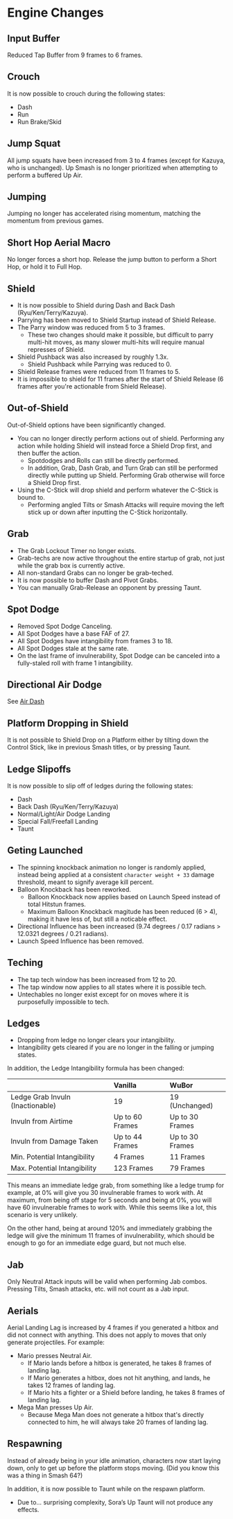 # Engine Changes

## Input Buffer

Reduced Tap Buffer from 9 frames to 6 frames.

## Crouch

It is now possible to crouch during the following states:
* Dash
* Run
* Run Brake/Skid

## Jump Squat

All jump squats have been increased from 3 to 4 frames (except for Kazuya, who is unchanged).
Up Smash is no longer prioritized when attempting to perform a buffered Up Air.

## Jumping

Jumping no longer has accelerated rising momentum, matching the momentum from previous games.

## Short Hop Aerial Macro

No longer forces a short hop. Release the jump button to perform a Short Hop, or hold it to Full Hop.

## Shield

* It is now possible to Shield during Dash and Back Dash (Ryu/Ken/Terry/Kazuya).
* Parrying has been moved to Shield Startup instead of Shield Release.
* The Parry window was reduced from 5 to 3 frames.
  * These two changes should make it possible, but difficult to parry multi-hit moves, as many slower multi-hits will require manual represses of Shield.
* Shield Pushback was also increased by roughly 1.3x.
  * Shield Pushback while Parrying was reduced to 0.
* Shield Release frames were reduced from 11 frames to 5.
* It is impossible to shield for 11 frames after the start of Shield Release (6 frames after you're actionable from Shield Release).

## Out-of-Shield
Out-of-Shield options have been significantly changed.

* You can no longer directly perform actions out of shield. Performing any action while holding Shield will instead force a Shield Drop first, and then buffer the action.
  * Spotdodges and Rolls can still be directly performed.
  * In addition, Grab, Dash Grab, and Turn Grab can still be performed directly while putting up Shield. Performing Grab otherwise will force a Shield Drop first.
* Using the C-Stick will drop shield and perform whatever the C-Stick is bound to.
  * Performing angled Tilts or Smash Attacks will require moving the left stick up or down after inputting the C-Stick horizontally.

## Grab

* The Grab Lockout Timer no longer exists.
* Grab-techs are now active throughout the entire startup of grab, not just while the grab box is currently active.
* All non-standard Grabs can no longer be grab-teched.
* It is now possible to buffer Dash and Pivot Grabs.
* You can manually Grab-Release an opponent by pressing Taunt.

## Spot Dodge

* Removed Spot Dodge Canceling.
* All Spot Dodges have a base FAF of 27.
* All Spot Dodges have intangibility from frames 3 to 18.
* All Spot Dodges stale at the same rate.
* On the last frame of invulnerability, Spot Dodge can be canceled into a fully-staled roll with frame 1 intangibility.

## Directional Air Dodge

See [Air Dash](./mechanics.md#air-dash)

## Platform Dropping in Shield

It is not possible to Shield Drop on a Platform either by tilting down the Control Stick, like in previous Smash titles, or by pressing Taunt.

## Ledge Slipoffs

It is now possible to slip off of ledges during the following states:
* Dash
* Back Dash (Ryu/Ken/Terry/Kazuya)
* Normal/Light/Air Dodge Landing
* Special Fall/Freefall Landing
* Taunt

## Geting Launched

* The spinning knockback animation no longer is randomly applied, instead being applied at a consistent `character weight + 33` damage threshold, meant to signify average kill percent.
* Balloon Knockback has been reworked.
  * Balloon Knockback now applies based on Launch Speed instead of total Hitstun frames.
  * Maximum Balloon Knockback magitude has been reduced (6 > 4), making it have less of, but still a noticable effect.
* Directional Influence has been increased (9.74 degrees / 0.17 radians > 12.0321 degrees / 0.21 radians).
* Launch Speed Influence has been removed.

## Teching

* The tap tech window has been increased from 12 to 20.
* The tap window now applies to all states where it is possible tech.
* Untechables no longer exist except for on moves where it is purposefully impossible to tech.

## Ledges

* Dropping from ledge no longer clears your intangibility.
* Intangibility gets cleared if you are no longer in the falling or jumping states.

In addition, the Ledge Intangibility formula has been changed:

<datatable>

|                                  | Vanilla         | WuBor           |
|:-------------------------------- |:--------------- |:--------------- |
| Ledge Grab Invuln (Inactionable) | 19              | 19 (Unchanged)  |
| Invuln from Airtime              | Up to 60 Frames | Up to 30 Frames |
| Invuln from Damage Taken         | Up to 44 Frames | Up to 30 Frames |
| Min. Potential Intangibility     | 4 Frames        | 11 Frames       |
| Max. Potential Intangibility     | 123 Frames      | 79 Frames       |

</datatable>

This means an immediate ledge grab, from something like a ledge trump for example, at 0% will give you 30 invulnerable frames to work with. At maximum, from being off stage for 5 seconds and being at 0%, you will have 60 invulnerable frames to work with. While this seems like a lot, this scenario is very unlikely.

On the other hand, being at around 120% and immediately grabbing the ledge will give the minimum 11 frames of invulnerability, which should be enough to go for an immediate edge guard, but not much else.

## Jab

Only Neutral Attack inputs will be valid when performing Jab combos. Pressing Tilts, Smash attacks, etc. will not count as a Jab input.

## Aerials

Aerial Landing Lag is increased by 4 frames if you generated a hitbox and did not connect with anything. This does not apply to moves that only generate projectiles. For example:
* Mario presses Neutral Air.
  * If Mario lands before a hitbox is generated, he takes 8 frames of landing lag.
  * If Mario generates a hitbox, does not hit anything, and lands, he takes 12 frames of landing lag.
  * If Mario hits a fighter or a Shield before landing, he takes 8 frames of landing lag.
* Mega Man presses Up Air.
  * Because Mega Man does not generate a hitbox that's directly connected to him, he will always take 20 frames of landing lag.

## Respawning

Instead of already being in your idle animation, characters now start laying down, only to get up before the platform stops moving. (Did you know this was a thing in Smash 64?)

In addition, it is now possible to Taunt while on the respawn platform.
* Due to… surprising complexity, Sora’s Up Taunt will not produce any effects.